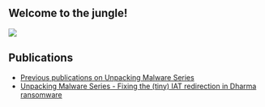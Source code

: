 ## Welcome to the jungle!

![](http://poxiran.com.ar/img/home.jpg)

## Publications

 - [Previous publications on Unpacking Malware Series](https://crackinglandia.wordpress.com/tag/unpacking/)
 -  [Unpacking Malware Series - Fixing the (tiny) IAT redirection in Dharma ransomware](./src/pages/30-09-2019-unpacking-malware-series-fixing-the-tiny-dharma-iat-redirection.md)
